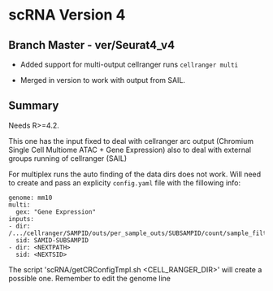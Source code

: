 # scRNA Version 4

## Branch Master - ver/Seurat4_v4

- Added support for multi-output cellranger runs `cellranger multi`

- Merged in version to work with output from SAIL. 

## Summary

Needs R>=4.2.

This one has the input fixed to deal with cellranger arc output (Chromium Single Cell Multiome ATAC + Gene Expression) also to deal with external groups running of cellranger (SAIL)

For multiplex runs the auto finding of the data dirs does not work. Will need to create and pass an explicity `config.yaml` file with the fillowing info:

```
genome: mm10
multi:
  gex: "Gene Expression"
inputs:
- dir: /.../cellranger/SAMPID/outs/per_sample_outs/SUBSAMPID/count/sample_filtered_feature_bc_matrix
  sid: SAMID-SUBSAMPID
- dir: <NEXTPATH>
  sid: <NEXTSID>
```

The script 'scRNA/getCRConfigTmpl.sh <CELL_RANGER_DIR>' will create a possible one. Remember to edit the genome line

